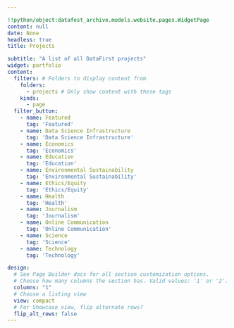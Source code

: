 ```yaml
---

!!python/object:datafest_archive.models.website.pages.WidgetPage
content: null
date: None
headless: true
title: Projects

subtitle: "A list of all DataFirst projects"
widget: portfolio
content:
  filters: # Folders to display content from
    folders:
      - projects # Only show content with these tags
    kinds:
      - page
  filter_button:
    - name: Featured
      tag: 'Featured'
    - name: Data Science Infrastructure
      tag: 'Data Science Infrastructure'
    - name: Economics
      tag: 'Economics'
    - name: Education
      tag: 'Education'
    - name: Environmental Sustainability
      tag: 'Environmental Sustainability'
    - name: Ethics/Equity
      tag: 'Ethics/Equity'
    - name: Health
      tag: 'Health'
    - name: Journalism
      tag: 'Journalism'
    - name: Online Communication
      tag: 'Online Communication'
    - name: Science
      tag: 'Science'
    - name: Technology
      tag: 'Technology'

design:
  # See Page Builder docs for all section customization options.
  # Choose how many columns the section has. Valid values: '1' or '2'.
  columns: "1"
  # Choose a listing view
  view: compact
  # For Showcase view, flip alternate rows?
  flip_alt_rows: false
---
```

